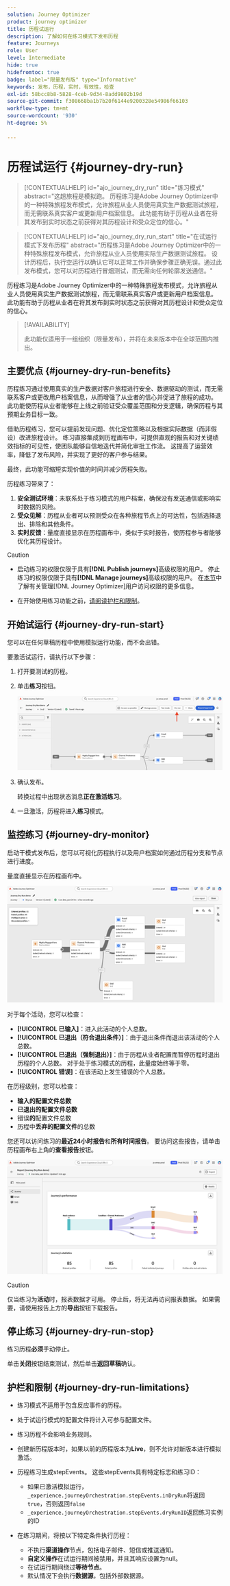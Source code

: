 ```yaml
---
solution: Journey Optimizer
product: journey optimizer
title: 历程试运行
description: 了解如何在练习模式下发布历程
feature: Journeys
role: User
level: Intermediate
hide: true
hidefromtoc: true
badge: label="限量发布版" type="Informative"
keywords: 发布，历程，实时，有效性，检查
exl-id: 58bcc8b8-5828-4ceb-9d34-8add9802b19d
source-git-commit: f308668ba1b7b20f6144e9200328e54986f66103
workflow-type: tm+mt
source-wordcount: '930'
ht-degree: 5%

---
```


# 历程试运行 {#journey-dry-run}

>[!CONTEXTUALHELP]
>id="ajo_journey_dry_run"
>title="练习模式"
>abstract="这趟旅程是模拟跑。 历程练习是Adobe Journey Optimizer中的一种特殊旅程发布模式，允许旅程从业人员使用真实生产数据测试旅程，而无需联系真实客户或更新用户档案信息。  此功能有助于历程从业者在将其发布到实时状态之前获得对其历程设计和受众定位的信心。"


>[!CONTEXTUALHELP]
>id="ajo_journey_dry_run_start"
>title="在试运行模式下发布历程"
>abstract="历程练习是Adobe Journey Optimizer中的一种特殊旅程发布模式，允许旅程从业人员使用实际生产数据测试旅程。 设计历程后，执行空运行以确认它可以正常工作并确保步骤正确无误。通过此发布模式，您可以对历程进行冒烟测试，而无需向任何轮廓发送通信。"

历程练习是Adobe Journey Optimizer中的一种特殊旅程发布模式，允许旅程从业人员使用真实生产数据测试旅程，而无需联系真实客户或更新用户档案信息。  此功能有助于历程从业者在将其发布到实时状态之前获得对其历程设计和受众定位的信心。


>[!AVAILABILITY]
>
>此功能仅适用于一组组织（限量发布），并将在未来版本中在全球范围内推出。


## 主要优点 {#journey-dry-run-benefits}

历程练习通过使用真实的生产数据对客户旅程进行安全、数据驱动的测试，而无需联系客户或更改用户档案信息，从而增强了从业者的信心并促进了旅程的成功。 此功能使历程从业者能够在上线之前验证受众覆盖范围和分支逻辑，确保历程与其预期业务目标一致。

借助历程练习，您可以提前发现问题、优化定位策略以及根据实际数据（而非假设）改进旅程设计。 练习直接集成到历程画布中，可提供直观的报告和对关键绩效指标的可见性，使团队能够自信地迭代并简化审批工作流。 这提高了运营效率，降低了发布风险，并实现了更好的客户参与结果。

最终，此功能可缩短实现价值的时间并减少历程失败。

历程练习带来了：

1. **安全测试环境**：未联系处于练习模式的用户档案，确保没有发送通信或影响实时数据的风险。
1. **受众见解**：历程从业者可以预测受众在各种旅程节点上的可达性，包括选择退出、排除和其他条件。
1. **实时反馈**：量度直接显示在历程画布中，类似于实时报告，使历程参与者能够优化其历程设计。


>[!CAUTION]
>
>* 启动练习的权限仅限于具有&#x200B;**[!DNL Publish journeys]**&#x200B;高级权限的用户。 停止练习的权限仅限于具有&#x200B;**[!DNL Manage journeys]**&#x200B;高级权限的用户。 在[本节](../administration/permissions-overview.md)中了解有关管理[!DNL Journey Optimizer]用户访问权限的更多信息。
>
>* 在开始使用练习功能之前，[请阅读护栏和限制](#journey-dry-run-limitations)。


## 开始试运行 {#journey-dry-run-start}

您可以在任何草稿历程中使用模拟运行功能，而不会出错。

要激活试运行，请执行以下步骤：

1. 打开要测试的历程。
1. 单击&#x200B;**练习**&#x200B;按钮。

   ![开始历程试运行](assets/dry-run-button.png)

1. 确认发布。

   转换过程中出现状态消息&#x200B;**正在激活练习**。

1. 一旦激活，历程将进入&#x200B;**练习**&#x200B;模式。

## 监控练习 {#journey-dry-monitor}

启动干模式发布后，您可以可视化历程执行以及用户档案如何通过历程分支和节点进行进度。

量度直接显示在历程画布中。

![监视历程试运行执行](assets/dry-run-metrics.png)

对于每个活动，您可以检查：

* **[!UICONTROL 已输入]**：进入此活动的个人总数。
* **[!UICONTROL 已退出（符合退出条件）]**：由于退出条件而退出该活动的个人总数。
* **[!UICONTROL 已退出（强制退出）]**：由于历程从业者配置而暂停历程时退出历程的个人总数。 对于处于练习模式的历程，此量度始终等于零。
* **[!UICONTROL 错误]**：在该活动上发生错误的个人总数。


在历程级别，您可以检查：

* **输入的配置文件总数**
* **已退出的配置文件总数**
* 错误&#x200B;**的**&#x200B;配置文件总数
* 历程中&#x200B;**丢弃的配置文件**&#x200B;的总数

您还可以访问练习的&#x200B;**最近24小时报告**&#x200B;和&#x200B;**所有时间报告**。 要访问这些报告，请单击历程画布右上角的&#x200B;**查看报告**&#x200B;按钮。

![访问历程试运行执行的报告](assets/dry-run-report.png)

>[!CAUTION]
>
> 仅当练习为&#x200B;**活动**&#x200B;时，报表数据才可用。  停止后，将无法再访问报表数据。 如果需要，请使用报告上方的&#x200B;**导出**&#x200B;按钮下载报告。


## 停止练习 {#journey-dry-run-stop}

练习历程&#x200B;**必须**&#x200B;手动停止。

单击&#x200B;**关闭**&#x200B;按钮结束测试，然后单击&#x200B;**返回草稿**&#x200B;确认。

<!-- After 14 days, Dry run journeys automatically transition to the **Draft** status.-->

## 护栏和限制 {#journey-dry-run-limitations}

* 练习模式不适用于包含反应事件的历程。
* 处于试运行模式的配置文件将计入可参与配置文件。
* 练习历程不会影响业务规则。
* 创建新历程版本时，如果以前的历程版本为&#x200B;**Live**，则不允许对新版本进行模拟激活。
* 历程练习生成stepEvents。 这些stepEvents具有特定标志和练习ID：
   * 如果已激活模拟运行，`_experience.journeyOrchestration.stepEvents.inDryRun`将返回`true`，否则返回`false`
   * `_experience.journeyOrchestration.stepEvents.dryRunID`返回练习实例的ID
* 在练习期间，将按以下特定条件执行历程：

   * 不执行&#x200B;**渠道操作**&#x200B;节点，包括电子邮件、短信或推送通知。
   * **自定义操作**&#x200B;在试运行期间被禁用，并且其响应设置为null。
   * 在试运行期间绕过&#x200B;**等待节点**。
     <!--You can override the wait block timeouts, then if you have wait blocks duration longer than allowed dry run journey duration, then that branch will not execute completely.-->
   * 默认情况下会执行&#x200B;**数据源**，包括外部数据源。